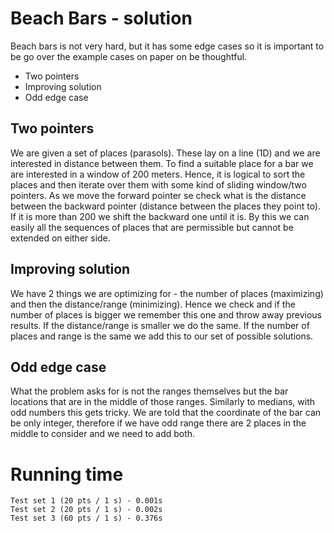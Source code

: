 # Beach Bars - solution
Beach bars is not very hard, but it has some edge cases so it is important to be go over the example cases on paper on be thoughtful.
- Two pointers
- Improving solution
- Odd edge case

## Two pointers
We are given a set of places (parasols). These lay on a line (1D) and we are interested in distance between them. To find a suitable place for a bar we are interested in a window of 200 meters. Hence, it is logical to sort the places and then iterate over them with some kind of sliding window/two pointers. As we move the forward pointer se check what is the distance between the backward pointer (distance between the places they point to). If it is more than 200 we shift the backward one until it is. By this we can easily all the sequences of places that are permissible but cannot be extended on either side.

## Improving solution
We have 2 things we are optimizing for - the number of places (maximizing) and then the distance/range (minimizing). Hence we check and if the number of places is bigger we remember this one and throw away previous results. If the distance/range is smaller we do the same. If the number of places and range is the same we add this to our set of possible solutions.

## Odd edge case
What the problem asks for is not the ranges themselves but the bar locations that are in the middle of those ranges. Similarly to medians, with odd numbers this gets tricky. We are told that the coordinate of the bar can be only integer, therefore if we have odd range there are 2 places in the middle to consider and we need to add both.

# Running time
    Test set 1 (20 pts / 1 s) - 0.001s
    Test set 2 (20 pts / 1 s) - 0.002s
    Test set 3 (60 pts / 1 s) - 0.376s
